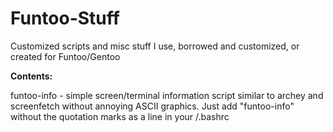 Funtoo-Stuff
============

Customized scripts and misc stuff I use, borrowed and customized, or created for Funtoo/Gentoo

<b>Contents:</b>

funtoo-info - simple screen/terminal information script similar to archey and screenfetch without annoying ASCII graphics. Just add "funtoo-info" without the quotation marks as a line in your /.bashrc
